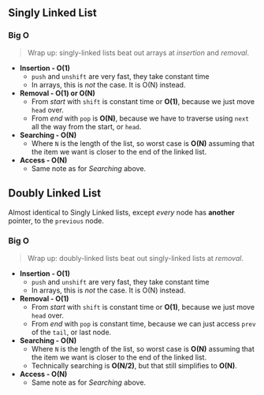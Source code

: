 ## Singly Linked List

### Big O

>  Wrap up: singly-linked lists beat out arrays at *insertion* and *removal*.

- **Insertion - O(1)**
  - `push` and `unshift` are very fast, they take constant time
  - In arrays, this is *not* the case. It is O(N) instead.
- **Removal - O(1) or O(N)**
  - From *start* with `shift` is constant time or **O(1)**, because we just move `head` over.
  - From *end* with `pop` is **O(N)**, because we have to traverse using `next` all the way from the start, or `head`.
- **Searching - O(N)**
  - Where `N` is the length of the list, so worst case is **O(N)** assuming that the item we want
    is closer to the end of the linked list.
- **Access - O(N)**
  - Same note as for *Searching* above.

## Doubly Linked List

Almost identical to Singly Linked lists, except *every* node
has **another** pointer, to the `previous` node.

### Big O

>  Wrap up: doubly-linked lists beat out singly-linked lists at *removal*.

- **Insertion - O(1)**
  - `push` and `unshift` are very fast, they take constant time
  - In arrays, this is *not* the case. It is O(N) instead.
- **Removal - O(1)**
  - From *start* with `shift` is constant time or **O(1)**, because we just move `head` over.
  - From *end* with `pop` is constant time, because we can just access `prev` of the `tail`, or last node.
- **Searching - O(N)** 
  - Where `N` is the length of the list, so worst case is **O(N)** assuming that the item we want
    is closer to the end of the linked list.
  - Technically searching is **O(N/2)**, but that still simplifies to **O(N)**.
- **Access - O(N)**
  - Same note as for *Searching* above.
